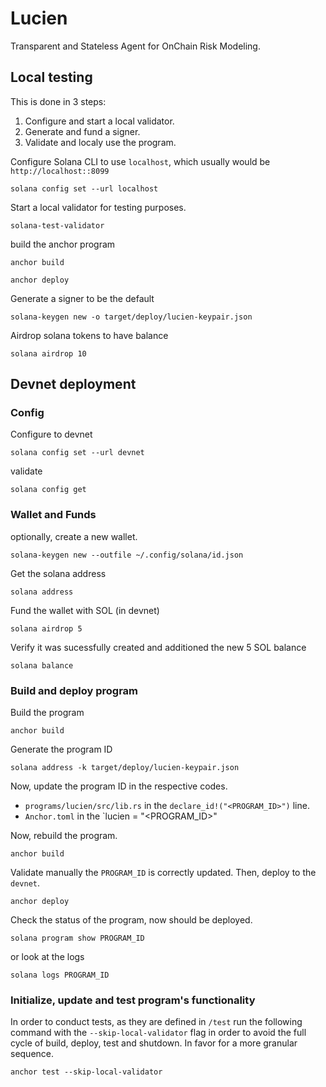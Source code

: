 # Lucien

Transparent and Stateless Agent for OnChain Risk Modeling.

## Local testing

This is done in 3 steps: 

1. Configure and start a local validator.
2. Generate and fund a signer.
3. Validate and localy use the program. 

Configure Solana CLI to use `localhost`, which usually would be `http://localhost::8099`

```shell
solana config set --url localhost
```

Start a local validator for testing purposes.

```shell
solana-test-validator
```
build the anchor program

```shell
anchor build
```

```shell
anchor deploy
```

Generate a signer to be the default

```shell
solana-keygen new -o target/deploy/lucien-keypair.json
```

Airdrop solana tokens to have balance

```shell
solana airdrop 10
```

## Devnet deployment

### Config 

Configure to devnet

```shell
solana config set --url devnet
```

validate 

```shell
solana config get
```

### Wallet and Funds

optionally, create a new wallet. 

```shell
solana-keygen new --outfile ~/.config/solana/id.json
```

Get the solana address

```shell
solana address
```

Fund the wallet with SOL (in devnet)

```shell
solana airdrop 5
```

Verify it was sucessfully created and additioned the new 5 SOL balance

```shell
solana balance
```

### Build and deploy program

Build the program

```shell
anchor build
```

Generate the program ID

```shell
solana address -k target/deploy/lucien-keypair.json
```

Now, update the program ID in the respective codes. 

- `programs/lucien/src/lib.rs` in the `declare_id!("<PROGRAM_ID>")` line.
- `Anchor.toml` in the `lucien = "\<PROGRAM_ID\>"

Now, rebuild the program.

```shell
anchor build
```

Validate manually the `PROGRAM_ID` is correctly updated. Then, deploy to the `devnet`.

```shell
anchor deploy
```

Check the status of the program, now should be deployed. 

```shell
solana program show PROGRAM_ID
```

or look at the logs 

```shell
solana logs PROGRAM_ID
```

### Initialize, update and test program's functionality

In order to conduct tests, as they are defined in `/test` run the following command with the `--skip-local-validator` flag in order to avoid the full cycle of build, deploy, test and shutdown. In favor for a more granular sequence. 

```shell
anchor test --skip-local-validator
```
















